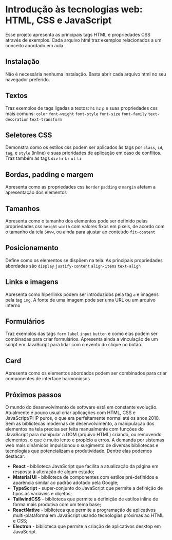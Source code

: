 # Introdução às tecnologias web: HTML, CSS e JavaScript

Esse projeto apresenta as principais tags HTML e propriedades CSS através de exemplos. Cada arquivo html traz exemplos relacionados a um conceito abordado em aula.

## Instalação

Não é necessária nenhuma instalação. Basta abrir cada arquivo html no seu navegador preferido.

## Textos

Traz exemplos de tags ligadas a textos: `h1` `h2` `p` e suas propriedades css mais comuns: `color` `font-weight` `font-style` `font-size` `font-family` `text-decoration` `text-transform`

## Seletores CSS

Demonstra como os estilos css podem ser aplicados às tags por `class`, `id`, `tag`, e `style` (inline) e suas prioridades de aplicação em caso de conflitos. Traz também as tags `div` `hr` `br` `ul` `li` 

## Bordas, padding e margem

Apresenta como as propriedades css `border` `padding` e `margin` afetam a apresentação dos elementos

## Tamanhos

Apresenta como o tamanho dos elementos pode ser definido pelas propriedades css `height` `width` com valores fixos em pixels, de acordo com o tamanho da tela `50vw`, ou ainda para ajustar ao conteúdo `fit-content`

## Posicionamento

Define como os elementos se dispõem na tela. As principais propriedades abordadas são `display` `justify-content` `align-items` `text-align`

## Links e imagens

Apresenta como hiperlinks podem ser introduzidos pela tag `a` e imagens pela tag `img`. A fonte de uma imagem pode ser uma URL ou um arquivo interno

## Formulários

Traz exemplos das tags `form` `label` `input` `button` e como elas podem ser combinadas para criar formulários. Apresenta ainda a vinculação de um script em JavaScript para lidar com o evento do clique no botão.

## Card

Apresenta como os elementos abordados podem ser combinados para criar componentes de interface harmoniosos

## Próximos passos 

O mundo do desenvolvimento de software está em constante evolução. Atualmente é pouco usual criar aplicações com HTML, CSS e JavaScript/PHP puros, o que era perfeitamente normal até os anos 2010.
Sem as bibliotecas modernas de desenvolvimento, a manipulação dos elementos na tela precisa ser feita manualmente com funções do JavaScript para manipular a DOM (arquivo HTML) criando, ou removendo elementos, o que é muito lento e propício a erros. 
A demanda por sistemas web mais dinâmicos impulsionou o surgimento de diversas bibliotecas e tecnologias que potencializam a produtividade. Dentre elas podemos destacar:
- **React** - biblioteca JavaScript que facilita a atualização da página em resposta à alteração de algum estado;
- **Material UI** - biblioteca de componentes com estilos pré-definidos e aparência similar ao padrão adotado pela Google;
- **TypeScript** - super-conjunto do JavaScript que permite a definição de tipos às variáveis e objetos;
- **TailwindCSS** - biblioteca que permite a definição de estilos inline de forma mais produtiva com um tema base;
- **ReactNative** - biblioteca que permite a programação de aplicativos multi-plataforma em JavaScript usando tecnologias próximas ao HTML e CSS;
- **Electron** - biblioteca que permite a criação de aplicativos desktop em JavaScript.
